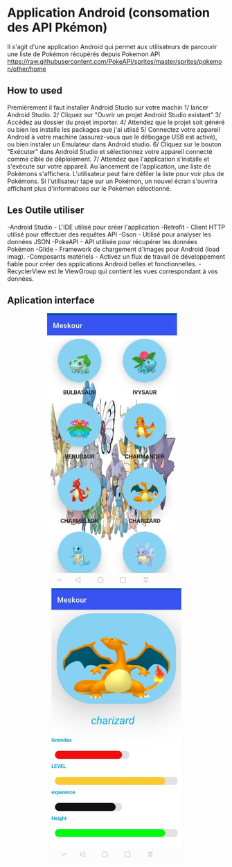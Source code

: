 # Application  Android  (consomation des API Pkémon)
Il s'agit d'une application Android qui permet aux utilisateurs de parcourir une liste de Pokémon récupérés depuis Pokemon API
https://raw.githubusercontent.com/PokeAPI/sprites/master/sprites/pokemon/other/home

## How to used
Premièrement il faut installer Android Studio sur votre  machin
1/ lancer Android Studio. 
2/ Cliquez sur "Ouvrir un projet Android Studio existant"
3/ Accédez au dossier du projet importer.
4/ Attendez que le projet soit généré ou bien les  installe les packages que j'ai utlisé
5/ Connectez votre appareil Android à votre machine (assurez-vous que le débogage USB est activé), ou bien instaler un  Emulateur  dans Android studio.
6/ Cliquez sur le bouton "Exécuter" dans Android Studio et sélectionnez votre appareil connecté comme cible de déploiement.
7/ Attendez que l'application s'installe et s'exécute sur votre appareil.
     Au lancement de l'application, une liste de Pokémons s'affichera. L'utilisateur peut faire défiler la liste pour voir plus de Pokémons.
Si l'utilisateur tape sur un Pokémon, un nouvel écran s'ouvrira affichant plus d'informations sur le Pokémon sélectionné.

## Les Outile utiliser

-Android Studio - L'IDE utilisé pour créer l'application
-Retrofit - Client HTTP utilisé pour effectuer des requêtes API
-Gson - Utilisé pour analyser les données JSON
-PokeAPI - API utilisée pour récupérer les données Pokémon
-Glide - Framework de chargement d'images pour Android (load imag).
-Composants matériels - Activez un flux de travail de développement fiable pour créer des applications Android belles et fonctionnelles.
-RecyclerView est le ViewGroup qui contient les vues correspondant à vos données.

## Aplication interface

<div align="center"> 
  <img src="screenshoots/1.jpeg" width="300"> 
     &nbsp;&nbsp;&nbsp;&nbsp;
  <img src="screenshoots/2.jpeg" width="300">  
</div> 











